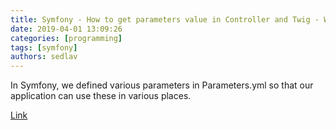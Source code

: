 ```yaml
---
title: Symfony - How to get parameters value in Controller and Twig - Webkul Blog
date: 2019-04-01 13:09:26
categories: [programming]
tags: [symfony]
authors: sedlav
---
```

        
In Symfony, we defined various parameters in Parameters.yml so that our application can use these in various places.

[Link](https://webkul.com/blog/how-to-get-parameters-value-in-controller-and-twig/)
